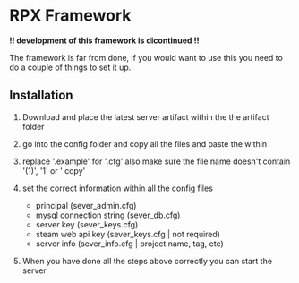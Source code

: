 # RPX Framework
<strong>!! development of this framework is dicontinued !!</strong>

The framework is far from done, if you would want to use this you need to do a couple of things to set it up.

## Installation
1. Download and place the latest server artifact within the the artifact folder
1. go into the config folder and copy all the files and paste the within
1. replace '.example' for '.cfg' also make sure the file name doesn't contain '(1)', '1' or ' copy'
1. set the correct information within all the config files
	- principal (sever_admin.cfg)
	- mysql connection string (sever_db.cfg)
	- server key (sever_keys.cfg)
	- steam web api key (sever_keys.cfg | not required)
	- server info (sever_info.cfg | project name, tag, etc)

1. When you have done all the steps above correctly you can start the server
